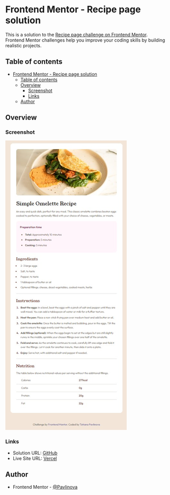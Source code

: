 # Frontend Mentor - Recipe page solution

This is a solution to the [Recipe page challenge on Frontend Mentor](https://www.frontendmentor.io/challenges/recipe-page-KiTsR8QQKm). Frontend Mentor challenges help you improve your coding skills by building realistic projects. 

## Table of contents

- [Frontend Mentor - Recipe page solution](#frontend-mentor---recipe-page-solution)
  - [Table of contents](#table-of-contents)
  - [Overview](#overview)
    - [Screenshot](#screenshot)
    - [Links](#links)
  - [Author](#author)

## Overview

### Screenshot

![Screen](Screenshot_1.jpg)

### Links

- Solution URL: [GitHub](https://github.com/Pavlinova/frontend_mentor/tree/main/recipe-page)
- Live Site URL: [Vercel](https://frontend-mentor-ko6i.vercel.app/)

## Author

- Frontend Mentor - [@Pavlinova](https://www.frontendmentor.io/profile/Pavlinova)
